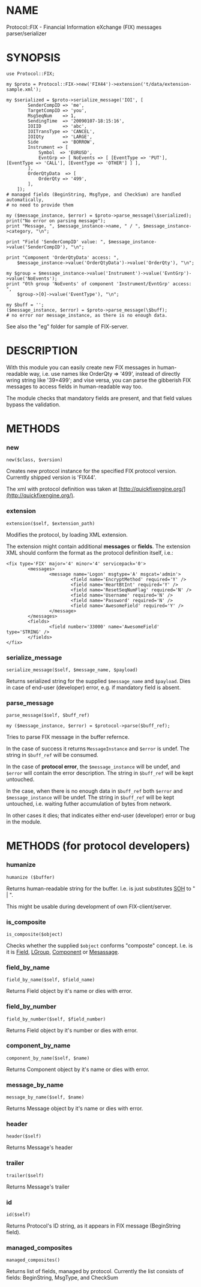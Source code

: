 # NAME

Protocol::FIX - Financial Information eXchange (FIX) messages parser/serializer

# SYNOPSIS

    use Protocol::FIX;

    my $proto = Protocol::FIX->new('FIX44')->extension('t/data/extension-sample.xml');

    my $serialized = $proto->serialize_message('IOI', [
            SenderCompID => 'me',
            TargetCompID => 'you',
            MsgSeqNum    => 1,
            SendingTime  => '20090107-18:15:16',
            IOIID        => 'abc',
            IOITransType => 'CANCEL',
            IOIQty       => 'LARGE',
            Side         => 'BORROW',
            Instrument => [
                Symbol  => 'EURUSD',
                EvntGrp => [ NoEvents => [ [EventType => 'PUT'], [EventType => 'CALL'], [EventType => 'OTHER'] ] ],
            ],
            OrderQtyData  => [
                OrderQty => '499',
            ],
        ]);
    # managed fields (BeginString, MsgType, and CheckSum) are handled automatically,
    # no need to provide them

    my ($message_instance, $error) = $proto->parse_message(\$serialized);
    print("No error on parsing message");
    print "Message, ", $message_instance->name, " / ", $message_instance->category, "\n";

    print "Field 'SenderCompID' value: ", $message_instance->value('SenderCompID'), "\n";

    print "Component 'OrderQtyData' access: ",
        $message_instance->value('OrderQtyData')->value('OrderQty'), "\n";

    my $group = $message_instance->value('Instrument')->value('EvntGrp')->value('NoEvents');
    print "0th group 'NoEvents' of component 'Instrument/EvntGrp' access: ",
        $group->[0]->value('EventType'), "\n";

    my $buff = '';
    ($message_instance, $error) = $proto->parse_message(\$buff);
    # no error nor message_instance, as there is no enough data.

See also the "eg" folder for sample of FIX-server.

# DESCRIPTION

With this module you can easily create new FIX messages in human-readable way, i.e. use
names like OrderQty => '499', instead of directly wring string like '39=499'; and vise
versa, you can parse the gibberish FIX messages to access fields in human-readable way
too.

The module checks that mandatory fields are present, and that field values bypass
the validation.

# METHODS

### new

    new($class, $version)

Creates new protocol instance for the specified FIX protocol version. Currently
shipped version is 'FIX44'.

The xml with protocol definition was taken at [http://quickfixengine.org/](http://quickfixengine.org/).

### extension

    extension($self, $extension_path)

Modifies the protocol, by loading XML extension.

The extension might contain additional **messages** or **fields**.  The
extension XML should conform the format as the protocol definition itself,
i.e.:

    <fix type='FIX' major='4' minor='4' servicepack='0'>
            <messages>
                    <message name='Logon' msgtype='A' msgcat='admin'>
                            <field name='EncryptMethod' required='Y' />
                            <field name='HeartBtInt' required='Y' />
                            <field name='ResetSeqNumFlag' required='N' />
                            <field name='Username' required='N' />
                            <field name='Password' required='N' />
                            <field name='AwesomeField' required='Y' />
                    </message>
            </messages>
            <fields>
                    <field number='33000' name='AwesomeField' type='STRING' />
            </fields>
    </fix>

### serialize\_message

    serialize_message($self, $message_name, $payload)

Returns serialized string for the supplied `$message_name` and `$payload`.
Dies in case of end-user (developer) error, e.g. if mandatory field is
absent.

### parse\_message

    parse_message($self, $buff_ref)

    my ($message_instance, $error) = $protocol->parse($buff_ref);

Tries to parse FIX message in the buffer refernce.

In the case of success it returns `MessageInstance` and `$error` is undef.
The string in `$buff_ref` will be consumed.

In the case of **protocol error**, the `$message_instance` will be undef,
and `$error` will contain the error description. The string in `$buff_ref`
will be kept untouched.

In the case, when there is no enough data in `$buff_ref` both `$error`
and `$message_instance` will be undef. The string in `$buff_ref`
will be kept untouched, i.e. waiting futher accumulation of bytes from
network.

In other cases it dies; that indicates either end-user (developer) error
or bug in the module.

# METHODS (for protocol developers)

### humanize

    humanize ($buffer)

Returns human-readable string for the buffer. I.e. is just substitutes
[SOH](https://en.wikipedia.org/wiki/C0_and_C1_control_codes) to " | ".

This might be usable during development of own FIX-client/server.

### is\_composite

    is_composite($object)

Checks whether the supplied `$object` conforms "composte" concept.
I.e. is it is [Field](https://metacpan.org/pod/Field), [LGroup](https://metacpan.org/pod/LGroup), [Component](https://metacpan.org/pod/Component) or [Mesassage](https://metacpan.org/pod/Mesassage).

### field\_by\_name

    field_by_name($self, $field_name)

Returns Field object by it's name or dies with error.

### field\_by\_number

    field_by_number($self, $field_number)

Returns Field object by it's number or dies with error.

### component\_by\_name

    component_by_name($self, $name)

Returns Component object by it's name or dies with error.

### message\_by\_name

    message_by_name($self, $name)

Returns Message object by it's name or dies with error.

### header

    header($self)

Returns Message's header

### trailer

    trailer($self)

Returns Message's trailer

### id

    id($self)

Returns Protocol's ID string, as it appears in FIX message (BeginString field).

### managed\_composites

    managed_composites()

Returns list of fields, managed by protocol. Currently the list consists of
fields: BeginString, MsgType, and CheckSum
